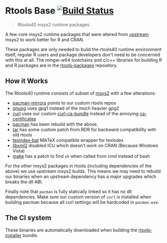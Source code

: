 # Rtools Base [![Build Status](https://github.com/r-windows/rtools-base/actions/workflows/main.yml/badge.svg)](https://github.com/r-windows/rtools-base/actions)

> Rtools40 msys2 runtime packages

A few core msys2 runtime packages that were altered from [upstream](https://github.com/msys2/msys2-packages) msys2 to work better for R and CRAN.

These packages are only needed to build the rtools40 runtime environment itself, regular R users and package developers don't need to be concerned with this at all. The mingw-w64 toolchains and c/c++ libraries for building R and R packages are in the [rtools-packages](https://github.com/r-windows/rtools-packages) repository.

## How it Works

The Rtools40 runtime consists of subset of [msys2](https://www.msys2.org/) with a few alterations:

 - [pacman-mirrors](pacman-mirrors/PKGBUILD) points to our custom rtools repos
 - [gnupg](gnupg/PKGBUILD) uses gpg1 instead of the much heavier gpg2
 - [curl](curl/PKGBUILD) uses our custom [curl-ca-bundle](curl-ca-bundle/PKGBUILD) instead of the annoying [ca-certificates](https://github.com/msys2/MSYS2-packages/blob/master/ca-certificates/PKGBUILD)
 - [pacman](pacman/PKGBUILD) has been rebuild with the above.
 - [tar](tar/PKGBUILD) has some custom patch from BDR for backward compatibility with old rtools
 - [texindex-bat](texindex-bat/PKGBUILD) MikTeX compatible wrapper for texindex
 - [libxml2](libxml2/PKGBUILD) disabled ICU which doesn't work on CRAN (Because Windows Vista)
 - [make](make/PKGBUILD) has a patch to find `sh` when called from cmd instead of bash

For the other msys2 packages in rtools (including dependencies of the above) we use upstream msys2 builds. This means we may need to rebuild our binaries when an upstream dependency has a major upgrades which breaks the dll ABI.

Finally note that `pacman` is fully statically linked so it has no dll dependencies. Make sure our custom version of `curl` is installed when building pacman because all curl settings will be hardcoded in `pacman.exe`.

## The CI system

These binaries are automatically downloaded when building the [rtools-installer](https://github.com/r-windows/rtools-installer) bundle.
